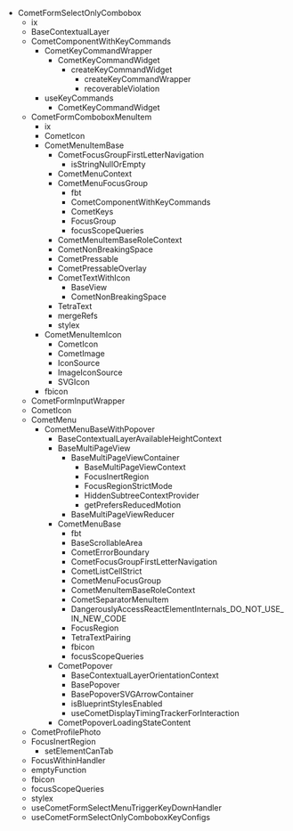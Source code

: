 - CometFormSelectOnlyCombobox
  - ix
  - BaseContextualLayer
  - CometComponentWithKeyCommands
    - CometKeyCommandWrapper
      - CometKeyCommandWidget
        - createKeyCommandWidget
          - createKeyCommandWrapper
          - recoverableViolation
    - useKeyCommands
      - CometKeyCommandWidget
  - CometFormComboboxMenuItem
    - ix
    - CometIcon
    - CometMenuItemBase
      - CometFocusGroupFirstLetterNavigation
        - isStringNullOrEmpty
      - CometMenuContext
      - CometMenuFocusGroup
        - fbt
        - CometComponentWithKeyCommands
        - CometKeys
        - FocusGroup
        - focusScopeQueries
      - CometMenuItemBaseRoleContext
      - CometNonBreakingSpace
      - CometPressable
      - CometPressableOverlay
      - CometTextWithIcon
        - BaseView
        - CometNonBreakingSpace
      - TetraText
      - mergeRefs
      - stylex
    - CometMenuItemIcon
      - CometIcon
      - CometImage
      - IconSource
      - ImageIconSource
      - SVGIcon
    - fbicon
  - CometFormInputWrapper
  - CometIcon
  - CometMenu
    - CometMenuBaseWithPopover
      - BaseContextualLayerAvailableHeightContext
      - BaseMultiPageView
        - BaseMultiPageViewContainer
          - BaseMultiPageViewContext
          - FocusInertRegion
          - FocusRegionStrictMode
          - HiddenSubtreeContextProvider
          - getPrefersReducedMotion
        - BaseMultiPageViewReducer
      - CometMenuBase
        - fbt
        - BaseScrollableArea
        - CometErrorBoundary
        - CometFocusGroupFirstLetterNavigation
        - CometListCellStrict
        - CometMenuFocusGroup
        - CometMenuItemBaseRoleContext
        - CometSeparatorMenuItem
        - DangerouslyAccessReactElementInternals_DO_NOT_USE_IN_NEW_CODE
        - FocusRegion
        - TetraTextPairing
        - fbicon
        - focusScopeQueries
      - CometPopover
        - BaseContextualLayerOrientationContext
        - BasePopover
        - BasePopoverSVGArrowContainer
        - isBlueprintStylesEnabled
        - useCometDisplayTimingTrackerForInteraction
      - CometPopoverLoadingStateContent
  - CometProfilePhoto
  - FocusInertRegion
    - setElementCanTab
  - FocusWithinHandler
  - emptyFunction
  - fbicon
  - focusScopeQueries
  - stylex
  - useCometFormSelectMenuTriggerKeyDownHandler
  - useCometFormSelectOnlyComboboxKeyConfigs
